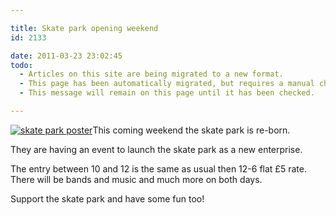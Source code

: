 ```yaml
---

title: Skate park opening weekend
id: 2133

date: 2011-03-23 23:02:45
todo:
  - Articles on this site are being migrated to a new format.
  - This page has been automatically migrated, but requires a manual check-&-tune to ensure the format and links all work as expected.
  - This message will remain on this page until it has been checked.

---
```


[![skate park poster](http://www.pompeybug.co.uk/wp-content/uploads/2011/03/skatepark-211x300.jpg "skate park poster")](/assets/skatepark.jpg)This coming weekend the skate park is re-born.

They are having an event to launch the skate park as a new enterprise.

The entry between 10 and 12 is the same as usual then 12-6 flat £5 rate. There will be bands and music and much more on both days.

Support the skate park and have some fun too!